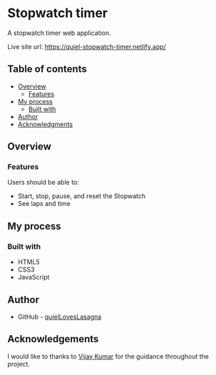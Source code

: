 # Stopwatch timer

A stopwatch timer web application.

Live site url: https://quiel-stopwatch-timer.netlify.app/

## Table of contents

- [Overview](#overview)
  - [Features](#features)
- [My process](#my-process)
  - [Built with](#built-with)
- [Author](#author)
- [Acknowledgments](#acknowledgments)

## Overview

### Features

Users should be able to:

- Start, stop, pause, and reset the Stopwatch
- See laps and time

## My process

### Built with

- HTML5
- CSS3
- JavaScript

## Author

- GitHub - [quielLovesLasagna](https://github.com/quielLovesLasagna)

## Acknowledgements

I would like to thanks to [Vijay Kumar](https://www.udemy.com/user/vijay-kumar-4865/) for the guidance throughout the project.
